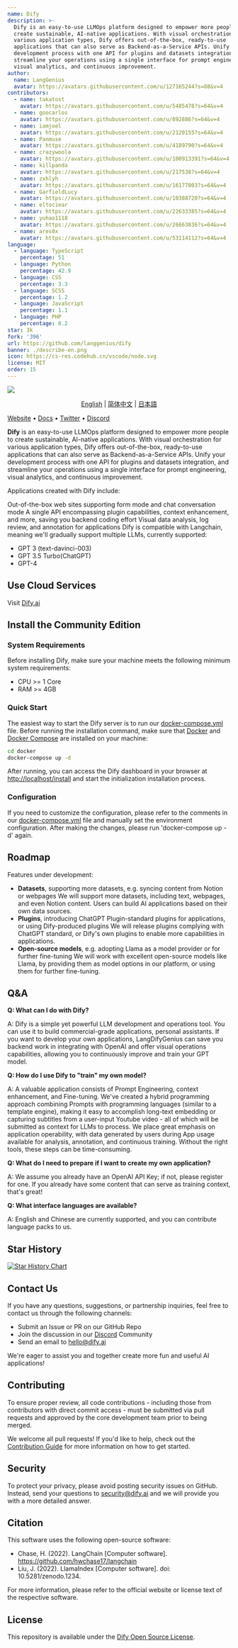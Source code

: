 ```yaml
---
name: Dify
description: >-
  Dify is an easy-to-use LLMOps platform designed to empower more people to
  create sustainable, AI-native applications. With visual orchestration for
  various application types, Dify offers out-of-the-box, ready-to-use
  applications that can also serve as Backend-as-a-Service APIs. Unify your
  development process with one API for plugins and datasets integration, and
  streamline your operations using a single interface for prompt engineering,
  visual analytics, and continuous improvement.
author:
  name: LangGenius
  avatar: https://avatars.githubusercontent.com/u/127165244?s=88&v=4
contributors:
  - name: takatost
    avatar: https://avatars.githubusercontent.com/u/5485478?s=64&v=4
  - name: goocarlos
    avatar: https://avatars.githubusercontent.com/u/892886?s=64&v=4
  - name: iamjoel
    avatar: https://avatars.githubusercontent.com/u/2120155?s=64&v=4
  - name: Panmuse
    avatar: https://avatars.githubusercontent.com/u/4189790?s=64&v=4
  - name: crazywoola
    avatar: https://avatars.githubusercontent.com/u/100913391?s=64&v=4
  - name: killpanda
    avatar: https://avatars.githubusercontent.com/u/217538?s=64&v=4
  - name: zxhlyh
    avatar: https://avatars.githubusercontent.com/u/16177003?s=64&v=4
  - name: GarfieldLucy
    avatar: https://avatars.githubusercontent.com/u/10388720?s=64&v=4
  - name: eltociear
    avatar: https://avatars.githubusercontent.com/u/22633385?s=64&v=4
  - name: yuhao1118
    avatar: https://avatars.githubusercontent.com/u/26663836?s=64&v=4
  - name: ares0x
    avatar: https://avatars.githubusercontent.com/u/53114112?s=64&v=4
language:
  - language: TypeScript
    percentage: 51
  - language: Python
    percentage: 42.9
  - language: CSS
    percentage: 3.3
  - language: SCSS
    percentage: 1.2
  - language: JavaScript
    percentage: 1.1
  - language: PHP
    percentage: 0.2
star: 3k
fork: '396'
url: https://github.com/langgenius/dify
banner: ./describe-en.png
icon: https://cs-res.codehub.cn/vscode/node.svg
license: MIT
order: 15
---
```


![](./images/describe-en.png)
<p align="center">
  <a href="./README.md">English</a> |
  <a href="./README_CN.md">简体中文</a> |
  <a href="./README_JA.md">日本語</a>
</p>

[Website](https://dify.ai) • [Docs](https://docs.dify.ai) • [Twitter](https://twitter.com/dify_ai) • [Discord](https://discord.gg/FngNHpbcY7)

**Dify** is an easy-to-use LLMOps platform designed to empower more people to create sustainable, AI-native applications. With visual orchestration for various application types, Dify offers out-of-the-box, ready-to-use applications that can also serve as Backend-as-a-Service APIs. Unify your development process with one API for plugins and datasets integration, and streamline your operations using a single interface for prompt engineering, visual analytics, and continuous improvement.

Applications created with Dify include:

Out-of-the-box web sites supporting form mode and chat conversation mode
A single API encompassing plugin capabilities, context enhancement, and more, saving you backend coding effort
Visual data analysis, log review, and annotation for applications
Dify is compatible with Langchain, meaning we'll gradually support multiple LLMs, currently supported:

- GPT 3 (text-davinci-003)
- GPT 3.5 Turbo(ChatGPT)
- GPT-4

## Use Cloud Services

Visit [Dify.ai](https://dify.ai)

## Install the Community Edition

### System Requirements

Before installing Dify, make sure your machine meets the following minimum system requirements:

- CPU >= 1 Core
- RAM >= 4GB

### Quick Start

The easiest way to start the Dify server is to run our [docker-compose.yml](docker/docker-compose.yaml) file. Before running the installation command, make sure that [Docker](https://docs.docker.com/get-docker/) and [Docker Compose](https://docs.docker.com/compose/install/) are installed on your machine:

```bash
cd docker
docker-compose up -d
```

After running, you can access the Dify dashboard in your browser at [http://localhost/install](http://localhost/install) and start the initialization installation process.

### Configuration

If you need to customize the configuration, please refer to the comments in our [docker-compose.yml](docker/docker-compose.yaml) file and manually set the environment configuration. After making the changes, please run 'docker-compose up -d' again.

## Roadmap

Features under development:

- **Datasets**, supporting more datasets, e.g. syncing content from Notion or webpages
We will support more datasets, including text, webpages, and even Notion content. Users can build AI applications based on their own data sources.
- **Plugins**, introducing ChatGPT Plugin-standard plugins for applications, or using Dify-produced plugins
We will release plugins complying with ChatGPT standard, or Dify's own plugins to enable more capabilities in applications. 
- **Open-source models**, e.g. adopting Llama as a model provider or for further fine-tuning
We will work with excellent open-source models like Llama, by providing them as model options in our platform, or using them for further fine-tuning.


## Q&A

**Q: What can I do with Dify?**

A: Dify is a simple yet powerful LLM development and operations tool. You can use it to build commercial-grade applications, personal assistants. If you want to develop your own applications, LangDifyGenius can save you backend work in integrating with OpenAI and offer visual operations capabilities, allowing you to continuously improve and train your GPT model.

**Q: How do I use Dify to "train" my own model?**

A: A valuable application consists of Prompt Engineering, context enhancement, and Fine-tuning. We've created a hybrid programming approach combining Prompts with programming languages (similar to a template engine), making it easy to accomplish long-text embedding or capturing subtitles from a user-input Youtube video - all of which will be submitted as context for LLMs to process. We place great emphasis on application operability, with data generated by users during App usage available for analysis, annotation, and continuous training. Without the right tools, these steps can be time-consuming.

**Q: What do I need to prepare if I want to create my own application?**

A: We assume you already have an OpenAI API Key; if not, please register for one. If you already have some content that can serve as training context, that's great!

**Q: What interface languages are available?**

A: English and Chinese are currently supported, and you can contribute language packs to us.

## Star History

[![Star History Chart](https://api.star-history.com/svg?repos=langgenius/dify&type=Date)](https://star-history.com/#langgenius/dify&Date)

## Contact Us

If you have any questions, suggestions, or partnership inquiries, feel free to contact us through the following channels:

- Submit an Issue or PR on our GitHub Repo
- Join the discussion in our [Discord](https://discord.gg/FngNHpbcY7) Community
- Send an email to hello@dify.ai

We're eager to assist you and together create more fun and useful AI applications!

## Contributing

To ensure proper review, all code contributions - including those from contributors with direct commit access - must be submitted via pull requests and approved by the core development team prior to being merged.

We welcome all pull requests! If you'd like to help, check out the [Contribution Guide](CONTRIBUTING.md) for more information on how to get started.

## Security

To protect your privacy, please avoid posting security issues on GitHub. Instead, send your questions to security@dify.ai and we will provide you with a more detailed answer.

## Citation

This software uses the following open-source software:

- Chase, H. (2022). LangChain [Computer software]. https://github.com/hwchase17/langchain
- Liu, J. (2022). LlamaIndex [Computer software]. doi: 10.5281/zenodo.1234.

For more information, please refer to the official website or license text of the respective software.

## License

This repository is available under the [Dify Open Source License](LICENSE).
